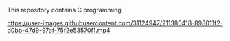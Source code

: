This repository contains C programming



 

https://user-images.githubusercontent.com/31124947/211380418-898011f2-d0bb-47d9-97af-75f2e53570f1.mp4

